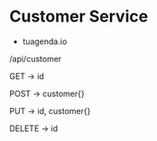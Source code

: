 # Customer Service

- tuagenda.io

/api/customer

GET -> id

POST -> customer{}

PUT -> id, customer{}

DELETE -> id

